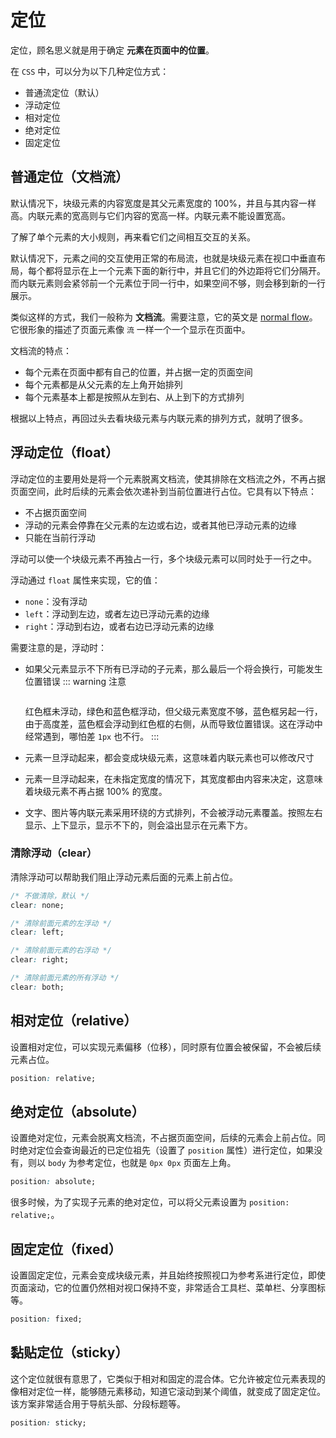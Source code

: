 # 定位

定位，顾名思义就是用于确定 **元素在页面中的位置**。

在 `CSS` 中，可以分为以下几种定位方式：

- 普通流定位（默认）
- 浮动定位
- 相对定位
- 绝对定位
- 固定定位

## 普通定位（文档流）

默认情况下，块级元素的内容宽度是其父元素宽度的 100%，并且与其内容一样高。内联元素的宽高则与它们内容的宽高一样。内联元素不能设置宽高。

了解了单个元素的大小规则，再来看它们之间相互交互的关系。

默认情况下，元素之间的交互使用正常的布局流，也就是块级元素在视口中垂直布局，每个都将显示在上一个元素下面的新行中，并且它们的外边距将它们分隔开。而内联元素则会紧邻前一个元素位于同一行中，如果空间不够，则会移到新的一行展示。

类似这样的方式，我们一般称为 **文档流**。需要注意，它的英文是 [normal flow](http://www.w3.org/TR/CSS2/visuren.html#normal-flow)。它很形象的描述了页面元素像 `流` 一样一个一个显示在页面中。

文档流的特点：

- 每个元素在页面中都有自己的位置，并占据一定的页面空间
- 每个元素都是从父元素的左上角开始排列
- 每个元素基本上都是按照从左到右、从上到下的方式排列

根据以上特点，再回过头去看块级元素与内联元素的排列方式，就明了很多。

## 浮动定位（float）

浮动定位的主要用处是将一个元素脱离文档流，使其排除在文档流之外，不再占据页面空间，此时后续的元素会依次递补到当前位置进行占位。它具有以下特点：

- 不占据页面空间
- 浮动的元素会停靠在父元素的左边或右边，或者其他已浮动元素的边缘
- 只能在当前行浮动

浮动可以使一个块级元素不再独占一行，多个块级元素可以同时处于一行之中。

浮动通过 `float` 属性来实现，它的值：

- `none`：没有浮动
- `left`：浮动到左边，或者左边已浮动元素的边缘
- `right`：浮动到右边，或者右边已浮动元素的边缘

需要注意的是，浮动时：

- 如果父元素显示不下所有已浮动的子元素，那么最后一个将会换行，可能发生位置错误
  ::: warning 注意

  <img :src="$withBase('/assets/roadmap/frontend/css-float-lock.png')" alt="">

  红色框未浮动，绿色和蓝色框浮动，但父级元素宽度不够，蓝色框另起一行，由于高度差，蓝色框会浮动到红色框的右侧，从而导致位置错误。这在浮动中经常遇到，哪怕差 `1px` 也不行。
  :::

- 元素一旦浮动起来，都会变成块级元素，这意味着内联元素也可以修改尺寸
- 元素一旦浮动起来，在未指定宽度的情况下，其宽度都由内容来决定，这意味着块级元素不再占据 100% 的宽度。
- 文字、图片等内联元素采用环绕的方式排列，不会被浮动元素覆盖。按照左右显示、上下显示，显示不下的，则会溢出显示在元素下方。

### 清除浮动（clear）

清除浮动可以帮助我们阻止浮动元素后面的元素上前占位。

```css
/* 不做清除，默认 */
clear: none;

/* 清除前面元素的左浮动 */
clear: left;

/* 清除前面元素的右浮动 */
clear: right;

/* 清除前面元素的所有浮动 */
clear: both;
```

## 相对定位（relative）

设置相对定位，可以实现元素偏移（位移），同时原有位置会被保留，不会被后续元素占位。

```css
position: relative;
```

## 绝对定位（absolute）

设置绝对定位，元素会脱离文档流，不占据页面空间，后续的元素会上前占位。同时绝对定位会查询最近的已定位祖先（设置了 `position` 属性）进行定位，如果没有，则以 `body` 为参考定位，也就是 `0px 0px` 页面左上角。

```css
position: absolute;
```

很多时候，为了实现子元素的绝对定位，可以将父元素设置为 `position: relative;`。

## 固定定位（fixed）

设置固定定位，元素会变成块级元素，并且始终按照视口为参考系进行定位，即使页面滚动，它的位置仍然相对视口保持不变，非常适合工具栏、菜单栏、分享图标等。

```css
position: fixed;
```

## 黏贴定位（sticky）

这个定位就很有意思了，它类似于相对和固定的混合体。它允许被定位元素表现的像相对定位一样，能够随元素移动，知道它滚动到某个阈值，就变成了固定定位。该方案非常适合用于导航头部、分段标题等。

```css
position: sticky;
```
